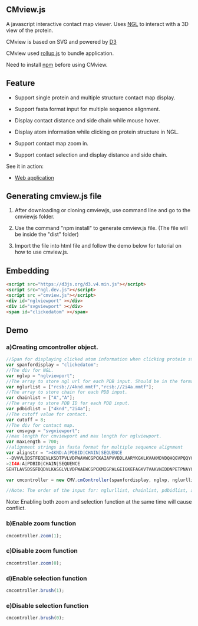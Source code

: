 ## CMview.js

A javascript interactive contact map viewer. Uses [NGL](https://github.com/arose/ngl) to interact with a 3D view of the protein.

CMview is based on SVG and powered by [D3](https://d3js.org/)

CMview used [rollup.js](https://rollupjs.org/) to bundle application.

Need to install [npm](https://www.npmjs.com/) before using CMview.

Feature
-----
- Support single protein and multiple structure contact map display.

- Support fasta format input for multiple sequence alignment. 

- Display contact distance and side chain while mouse hover.

- Display atom information while clicking on protein structure in NGL.

- Support contact map zoom in. 

- Support contact selection and display distance and side chain.


See it in action:

* [Web application](https://rcsb.github.io/cmviewjs/)


Generating cmview.js file
-----

1. After downloading or cloning cmviewjs, use command line and go to the cmviewjs folder.

2. Use the command "npm install" to generate cmview.js file. (The file will be inside the "dist" folder)

3. Import the file into html file and follow the demo below for tutorial on how to use cmview.js.


Embedding
-----
```html
<script src="https://d3js.org/d3.v4.min.js"></script>
<script src="ngl.dev.js"></script>
<script src ="cmview.js"></script>
<div id="nglviewport" ></div>
<div id="svgviewport" ></div>
<span id="clickedatom" ></span>
```


Demo
-----
### a)Creating cmcontroller object.
```js
//Span for displaying clicked atom information when clicking protein structure in NGL.
var spanfordisplay = "clickedatom";
//The div for NGL.
var nglvp = "nglviewport";
//The array to store ngl url for each PDB input. Should be in the format: "rcsb://PDBID.mmtf".
var nglurlist = ["rcsb://4knd.mmtf","rcsb://2i4a.mmtf"];
//The array to store chain for each PDB input.
var chainlist = ["A","A"];
//The array to store PDB ID for each PDB input.
var pdbidlist = ["4knd","2i4a"];
//The cutoff value for contact.
var cutoff = 8;
//The div for contact map. 
var cmsvgvp = "svgviewport";
//max length for cmviewport and max length for nglviewport.
var maxLength = 700;
//alignment strings in fasta format for multiple sequence alignment
var alignstr = ">4KND:A|PDBID|CHAIN|SEQUENCE
--DVVVLQDSTFEQEVLKSDTPVLVDFWAVWCGPCKAIAPVVDDLAARYKGKLKVAKMDVDQHQGVPQQYGIRSIPTLLVFKGGRVVDTVIGADKTR-LEDSVKKAIG
>2I4A:A|PDBID|CHAIN|SEQUENCE
SEHTLAVSDSSFDQDVLKASGLVLVDFWAEWCGPCKMIGPALGEIGKEFAGKVTVAKVNIDDNPETPNAYQVRSIPTLMLVRDGKVIDKKVGALPKSQLKAWVESAQ-";

var cmcontroller = new CMV.cmController(spanfordisplay, nglvp, nglurllist, chainlist, pdbidlist, cutoff, cmsvgnvp, maxLength, alignstr);

//Note: The order of the input for: nglurllist, chainlist, pdbidlist, and alignArr should be the same. (In this case: 0 is for 4knd, 1 is for 2i4a)
```

Note: Enabling both zoom and selection function at the same time will cause conflict.
### b)Enable zoom function
```js
cmcontroller.zoom(1);
```

### c)Disable zoom function
```js
cmcontroller.zoom(0);
```

### d)Enable selection function
```js
cmcontroller.brush(1);
```

### e)Disable selection function
```js
cmcontroller.brush(0);
```



